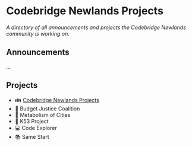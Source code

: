 # Codebridge Newlands Projects

*A directory of all announcements and projects the Codebridge Newlands community is working on.*

## Announcements

...

## Projects

* 👪 [Codebridge Newlands Projects](projects/codebridge-newlands-projects.md)
* 🏦 Budget Justice Coalition
* 🌆 Metabolism of Cities
* 🚗 K53 Project
* 💻 Code Explorer
* 📚 Same Start
